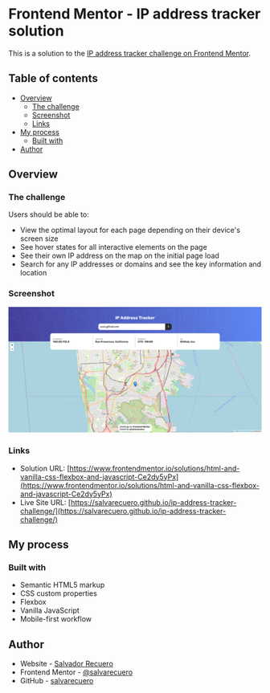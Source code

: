 # Frontend Mentor - IP address tracker solution

This is a solution to the [IP address tracker challenge on Frontend Mentor](https://www.frontendmentor.io/challenges/ip-address-tracker-I8-0yYAH0).

## Table of contents

- [Overview](#overview)
  - [The challenge](#the-challenge)
  - [Screenshot](#screenshot)
  - [Links](#links)
- [My process](#my-process)
  - [Built with](#built-with)
- [Author](#author)

## Overview

### The challenge

Users should be able to:

- View the optimal layout for each page depending on their device's screen size
- See hover states for all interactive elements on the page
- See their own IP address on the map on the initial page load
- Search for any IP addresses or domains and see the key information and location

### Screenshot

![](./design/solution.png)

### Links

- Solution URL: [https://www.frontendmentor.io/solutions/html-and-vanilla-css-flexbox-and-javascript-Ce2dy5yPx](https://www.frontendmentor.io/solutions/html-and-vanilla-css-flexbox-and-javascript-Ce2dy5yPx)
- Live Site URL: [https://salvarecuero.github.io/ip-address-tracker-challenge/](https://salvarecuero.github.io/ip-address-tracker-challenge/)

## My process

### Built with

- Semantic HTML5 markup
- CSS custom properties
- Flexbox
- Vanilla JavaScript
- Mobile-first workflow

## Author

- Website - [Salvador Recuero](https://www.your-site.com)
- Frontend Mentor - [@salvarecuero](https://www.frontendmentor.io/profile/salvarecuero)
- GitHub - [salvarecuero](https://github.com/salvarecuero)
